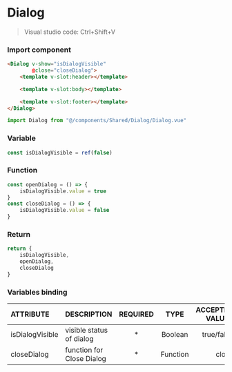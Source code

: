 # Dialog
> Visual studio code: Ctrl+Shift+V

### Import component

```html
<Dialog v-show="isDialogVisible"
        @close="closeDialog">
    <template v-slot:header></template>

    <template v-slot:body></template>

    <template v-slot:footer></template>
</Dialog>
```

```typescript
import Dialog from "@/components/Shared/Dialog/Dialog.vue"
```

### Variable

```typescript
const isDialogVisible = ref(false)
```

### Function

```typescript
const openDialog = () => {
    isDialogVisible.value = true
}
const closeDialog = () => {
    isDialogVisible.value = false
}
```

### Return

```typescript
return {
    isDialogVisible,
    openDialog,
    closeDialog
}
```

### Variables binding

| ATTRIBUTE       | DESCRIPTION               | REQUIRED |   TYPE   | ACCEPTED VALUES | DEFAULT |
|:----------------|:--------------------------|:--------:|:--------:|----------------:|--------:|
| isDialogVisible | visible status of dialog  |    *     | Boolean  |      true/false |   empty |
| closeDialog     | function for Close Dialog |    *     | Function |           close |   empty |